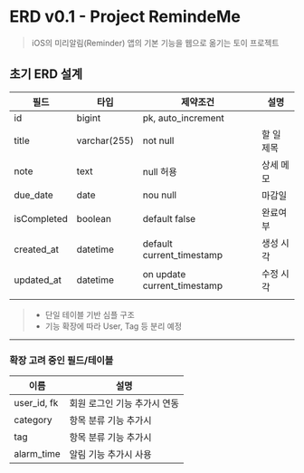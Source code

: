 # ERD v0.1 - Project RemindeMe
> iOS의 미리알림(Reminder) 앱의 기본 기능을 웹으로 옮기는 토이 프로젝트
## 초기 ERD 설계
| 필드          | 타입           | 제약조건                        | 설명     
|-------------|--------------|-----------------------------|--------|
| id          | bigint       | pk, auto_increment          |        |
| title       | varchar(255) | not null                    | 할 일 제목 |
| note        | text         | null 허용                     | 상세 메모  |
| due_date    | date         | nou null                    | 마감일    |
| isCompleted | boolean      | default false               | 완료여부   |
| created_at  | datetime     | default current_timestamp   | 생성 시각  |
| updated_at  | datetime     | on update current_timestamp | 수정 시각  |
|             |              |                             |        |
> - 단일 테이블 기반 심플 구조
> - 기능 확장에 따라 User, Tag 등 분리 예정

---


### 확장 고려 중인 필드/테이블

| 이름          | 설명               |
|-------------|------------------|
| user_id, fk | 회원 로그인 기능 추가시 연동 |
| category    | 항목 분류 기능 추가시     |
| tag         | 항목 분류 기능 추가시     | 
| alarm_time  | 알림 기능 추가시 사용     |
